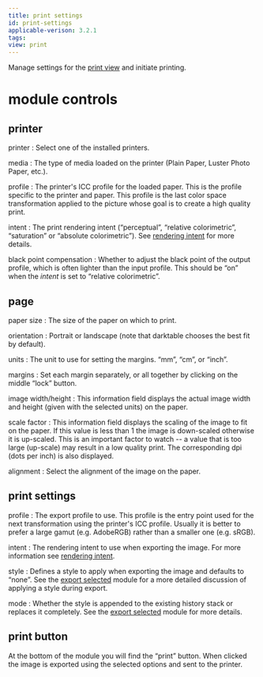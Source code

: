 ```yaml
---
title: print settings
id: print-settings
applicable-verison: 3.2.1
tags: 
view: print
---
```


Manage settings for the [print view](../../../print/_index.md) and initiate printing.

# module controls

## printer

printer
: Select one of the installed printers.

media
: The type of media loaded on the printer (Plain Paper, Luster Photo Paper, etc.).

profile
: The printer's ICC profile for the loaded paper. This is the profile specific to the printer and paper. This profile is the last color space transformation applied to the picture whose goal is to create a high quality print.

intent
: The print rendering intent (“perceptual”, “relative colorimetric”, “saturation” or “absolute colorimetric”). See [rendering intent](../../../special-topics/color-management/rendering-intent.md) for more details.

black point compensation
: Whether to adjust the black point of the output profile, which is often lighter than the input profile. This should be “on” when the _intent_ is set to “relative colorimetric”. 

## page

paper size
: The size of the paper on which to print.

orientation
: Portrait or landscape (note that darktable chooses the best fit by default).

units
: The unit to use for setting the margins. “mm”, “cm”, or “inch”.

margins
: Set each margin separately, or all together by clicking on the middle “lock” button.

image width/height
: This information field displays the actual image width and height (given with the selected units) on the paper.

scale factor
: This information field displays the scaling of the image to fit on the paper. If this value is less than 1 the image is down-scaled otherwise it is up-scaled. This is an important factor to watch -- a value that is too large (up-scale) may result in a low quality print. The corresponding dpi (dots per inch) is also displayed.

alignment
: Select the alignment of the image on the paper.

## print settings

profile
: The export profile to use. This profile is the entry point used for the next transformation using the printer's ICC profile. Usually it is better to prefer a large gamut (e.g. AdobeRGB) rather than a smaller one (e.g. sRGB).

intent
: The rendering intent to use when exporting the image. For more information see [rendering intent](../../../special-topics/color-management/rendering-intent.md).

style
: Defines a style to apply when exporting the image and defaults to “none”. See the [export selected](../lighttable/export-selected.md) module for a more detailed discussion of applying a style during export.

mode
: Whether the style is appended to the existing history stack or replaces it completely. See the [export selected](../lighttable/export-selected.md) module for more details.

## print button

At the bottom of the module you will find the “print” button. When clicked the image is exported using the selected options and sent to the printer.
